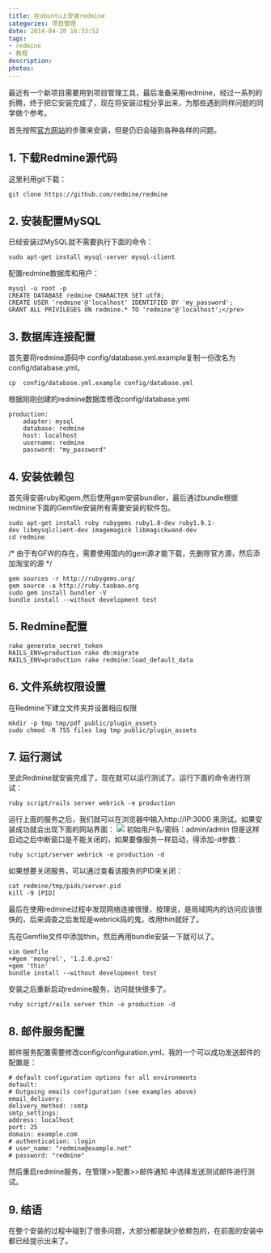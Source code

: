 ```yaml
---
title: 在ubuntu上安装redmine
categories: 项目管理
date: 2014-04-20 16:33:52
tags: 
- redmine
- 教程
description:
photos:
---
```


最近有一个新项目需要用到项目管理工具，最后准备采用redmine，经过一系列的折腾，终于把它安装完成了，现在将安装过程分享出来，为那些遇到同样问题的同学做个参考。  

首先按照[官方网站](http://www.redmine.org/projects/redmine/wiki/RedmineInstall)的步骤来安装，但是仍旧会碰到各种各样的问题。

## 1. 下载Redmine源代码

这里利用git下载：

    git clone https://github.com/redmine/redmine

## 2. 安装配置MySQL  

已经安装过MySQL就不需要执行下面的命令：  

    sudo apt-get install mysql-server mysql-client

配置redmine数据库和用户：

    mysql -u root -p
    CREATE DATABASE redmine CHARACTER SET utf8;
    CREATE USER 'redmine'@'localhost' IDENTIFIED BY 'my_password';
    GRANT ALL PRIVILEGES ON redmine.* TO 'redmine'@'localhost';</pre>

## 3. 数据库连接配置  

首先要将redmine源码中 config/database.yml.example复制一份改名为config/database.yml。

    cp  config/database.yml.example config/database.yml

根据刚刚创建的redmine数据库修改config/database.yml

    production:
        adapter: mysql
        database: redmine
        host: localhost
        username: redmine
        password: "my_password"

## 4. 安装依赖包  

首先得安装ruby和gem,然后使用gem安装bundler，最后通过bundle根据redmine下面的Gemfile安装所有需要安装的软件包。

    sudo apt-get install ruby rubygems ruby1.8-dev ruby1.9.1-dev libmysqlclient-dev imagemagick libmagickwand-dev
    cd redmine

/* 由于有GFW的存在，需要使用国内的gem源才能下载，先删除官方源，然后添加淘宝的源 */

    gem sources -r http://rubygems.org/
    gem source -a http://ruby.taobao.org
    sudo gem install bundler -V
    bundle install --without development test

## 5. Redmine配置

    rake generate_secret_token
    RAILS_ENV=production rake db:migrate
    RAILS_ENV=production rake redmine:load_default_data

## 6. 文件系统权限设置  

在Redmine下建立文件夹并设置相应权限  

    mkdir -p tmp tmp/pdf public/plugin_assets
    sudo chmod -R 755 files log tmp public/plugin_assets

## 7. 运行测试

至此Redmine就安装完成了，现在就可以运行测试了。运行下面的命令进行测试：

    ruby script/rails server webrick -e production

运行上面的服务之后，我们就可以在浏览器中输入http://IP:3000 来测试。如果安装成功就会出现下面的网站界面：
![](http://static.oschina.net/uploads/space/2014/0420/161230_YGrG_579952.png)
初始用户名/密码：admin/admin
但是这样启动之后中断窗口是不能关闭的，如果要像服务一样启动，得添加-d参数：

    ruby script/server webrick -e production -d

如果想要关闭服务，可以通过查看该服务的PID来关闭：

    cat redmine/tmp/pids/server.pid
    kill -9 [PID]

最后在使用redmine过程中发现网络连接很慢，按理说，是局域网内的访问应该很快的，后来调查之后发现是webrick捣的鬼，改用thin就好了。

先在Gemfile文件中添加thin，然后再用bundle安装一下就可以了。

    vim Gemfile
    +#gem 'mongrel', '1.2.0.pre2'
    +gem 'thin'
    bundle install --without development test

安装之后重新启动redmine服务，访问就快很多了。  

    ruby script/rails server thin -e production -d

## 8. 邮件服务配置

邮件服务配置需要修改config/configuration.yml，我的一个可以成功发送邮件的配置是：

    # default configuration options for all environments
    default:
    # Outgoing emails configuration (see examples above)
    email_delivery:
    delivery_method: :smtp
    smtp_settings:
    address: localhost
    port: 25
    domain: example.com
    # authentication: :login
    # user_name: "redmine@example.net"
    # password: "redmine"

然后重启redmine服务，在管理>>配置>>邮件通知 中选择发送测试邮件进行测试。

## 9. 结语

在整个安装的过程中碰到了很多问题，大部分都是缺少依赖包的，在前面的安装中都已经提示出来了。
